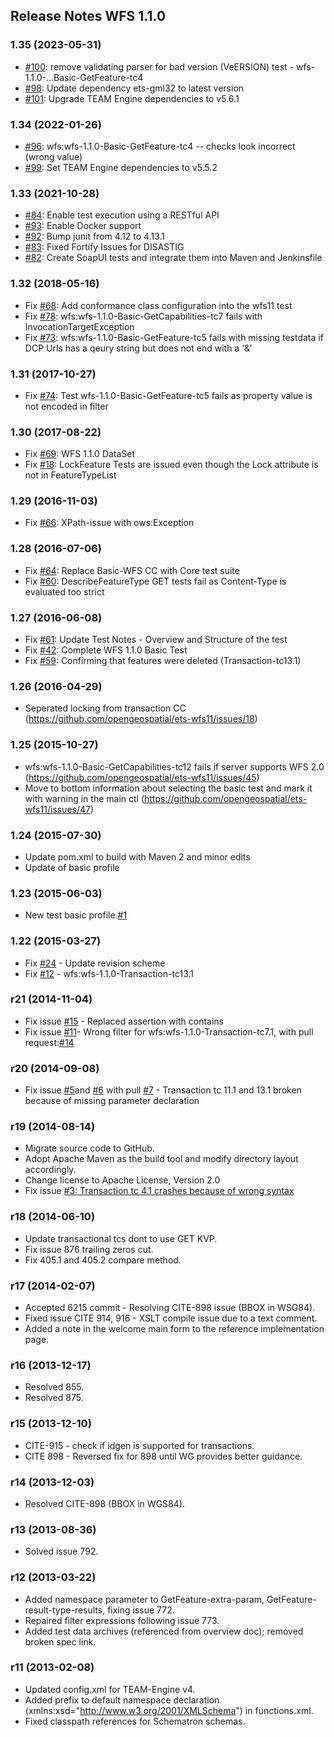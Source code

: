 ## Release Notes WFS 1.1.0

### 1.35 (2023-05-31)
- [#100](https://github.com/opengeospatial/ets-wfs11/pull/100): remove validating parser for bad version (VeERSION) test - wfs-1.1.0-…Basic-GetFeature-tc4
- [#98](https://github.com/opengeospatial/ets-wfs11/issues/98): Update dependency ets-gml32 to latest version
- [#101](https://github.com/opengeospatial/ets-wfs11/pull/101): Upgrade TEAM Engine dependencies to v5.6.1

### 1.34 (2022-01-26)
- [#96](https://github.com/opengeospatial/ets-wfs11/issues/96): wfs:wfs-1.1.0-Basic-GetFeature-tc4 -- checks look incorrect (wrong value)
- [#99](https://github.com/opengeospatial/ets-wfs11/pull/99): Set TEAM Engine dependencies to v5.5.2

### 1.33 (2021-10-28)
- [#84](https://github.com/opengeospatial/ets-wfs11/issues/84): Enable test execution using a RESTful API
- [#93](https://github.com/opengeospatial/ets-wfs11/issues/93): Enable Docker support
- [#92](https://github.com/opengeospatial/ets-wfs11/pull/92): Bump junit from 4.12 to 4.13.1
- [#83](https://github.com/opengeospatial/ets-wfs11/pull/83): Fixed Fortify Issues for DISASTIG
- [#82](https://github.com/opengeospatial/ets-wfs11/issues/82): Create SoapUI tests and integrate them into Maven and Jenkinsfile

### 1.32 (2018-05-16)
- Fix [#68](https://github.com/opengeospatial/ets-wfs11/issues/68): Add conformance class configuration into the wfs11 test
- Fix [#78](https://github.com/opengeospatial/ets-wfs11/issues/78): wfs:wfs-1.1.0-Basic-GetCapabilities-tc7 fails with InvocationTargetException
- Fix [#73](https://github.com/opengeospatial/ets-wfs11/issues/73): wfs:wfs-1.1.0-Basic-GetFeature-tc5 fails with missing testdata if DCP Urls has a qeury string but does not end with a '&'

### 1.31 (2017-10-27)
- Fix [#74](https://github.com/opengeospatial/ets-wfs11/issues/74): Test wfs-1.1.0-Basic-GetFeature-tc5 fails as property value is not encoded in filter

### 1.30 (2017-08-22)
- Fix [#69](https://github.com/opengeospatial/ets-wfs11/issues/69): WFS 1.1.0 DataSet
- Fix [#18](https://github.com/opengeospatial/ets-wfs11/issues/18): LockFeature Tests are issued even though the Lock attribute is not in FeatureTypeList

### 1.29 (2016-11-03)
- Fix [#66](https://github.com/opengeospatial/ets-wfs11/issues/66): XPath-issue with ows:Exception

### 1.28 (2016-07-06)
- Fix [#64](https://github.com/opengeospatial/ets-wfs11/issues/64): Replace Basic-WFS CC with Core test suite
- Fix [#60](https://github.com/opengeospatial/ets-wfs11/issues/60): DescribeFeatureType GET tests fail as Content-Type is evaluated too strict

### 1.27 (2016-06-08)
- Fix [#61](https://github.com/opengeospatial/ets-wfs11/issues/61): Update Test Notes - Overview and Structure of the test
- Fix [#42](https://github.com/opengeospatial/ets-wfs11/issues/42): Complete WFS 1.1.0 Basic Test
- Fix [#59](https://github.com/opengeospatial/ets-wfs11/issues/59): Confirming that features were deleted (Transaction-tc13.1)

### 1.26 (2016-04-29)
- Seperated locking from transaction CC (https://github.com/opengeospatial/ets-wfs11/issues/18)

### 1.25 (2015-10-27)
- wfs:wfs-1.1.0-Basic-GetCapabilities-tc12 fails if server supports WFS 2.0 (https://github.com/opengeospatial/ets-wfs11/issues/45)
- Move to bottom information about selecting the basic test and mark it with warning in the main ctl (https://github.com/opengeospatial/ets-wfs11/issues/47)

### 1.24 (2015-07-30)
- Update pom.xml to build with Maven 2 and minor edits
- Update of basic profile

### 1.23 (2015-06-03)
- New test basic profile [#1](https://github.com/opengeospatial/ets-wfs11/issues/1)

### 1.22 (2015-03-27)

- Fix [#24](https://github.com/opengeospatial/ets-wfs11/issues/24) - Update revision scheme
- Fix [#12](https://github.com/opengeospatial/ets-wfs11/issues/12) - wfs:wfs-1.1.0-Transaction-tc13.1

### r21 (2014-11-04)

- Fix issue [#15](https://github.com/opengeospatial/ets-wfs11/pull/15) - Replaced assertion with contains 
- Fix issue [#11](https://github.com/opengeospatial/ets-wfs11/issues/11)- Wrong filter for wfs:wfs-1.1.0-Transaction-tc7.1, with pull request:[#14](https://github.com/opengeospatial/ets-wfs11/pull/14) 

### r20 (2014-09-08)

- Fix issue [#5](https://github.com/opengeospatial/ets-wfs11/issues/5)and [#6](https://github.com/opengeospatial/ets-wfs11/issues/6) with pull [#7](https://github.com/opengeospatial/ets-wfs11/pull/7) - Transaction tc 11.1 and 13.1 broken because of missing parameter declaration

### r19 (2014-08-14)

- Migrate source code to GitHub.
- Adopt Apache Maven as the build tool and modify directory layout accordingly.
- Change license to Apache License, Version 2.0
- Fix issue [#3: Transaction tc 4.1 crashes because of wrong syntax](https://github.com/opengeospatial/ets-wfs11/issues/3)

### r18 (2014-06-10)

- Update transactional tcs dont to use GET KVP.
- Fix issue 876 trailing zeros cut.
- Fix 405.1 and 405.2 compare method.

### r17 (2014-02-07)

- Accepted 6215 commit - Resolving CITE-898 issue (BBOX in WSG84).
- Fixed issue CITE 914, 916 - XSLT compile issue due to a text comment.
- Added a note in the welcome main form to the reference implementation page.

### r16 (2013-12-17)

- Resolved 855.
- Resolved 875.

### r15 (2013-12-10)

- CITE-915 - check if idgen is supported for transactions.
- CITE 898 - Reversed fix for 898 until WG provides better guidance.

### r14 (2013-12-03)

- Resolved CITE-898 (BBOX in WGS84).

### r13 (2013-08-36)

- Solved issue 792.

### r12 (2013-03-22)

- Added namespace parameter to GetFeature-extra-param, GetFeature-result-type-results, fixing issue 772.
- Repaired filter expressions following issue 773.
- Added test data archives (referenced from overview doc); removed broken spec link.

### r11 (2013-02-08)

- Updated config.xml for TEAM-Engine v4.
- Added prefix to default namespace declaration (xmlns:xsd=&quot;http://www.w3.org/2001/XMLSchema&quot;) in functions.xml.
- Fixed classpath references for Schematron schemas.
